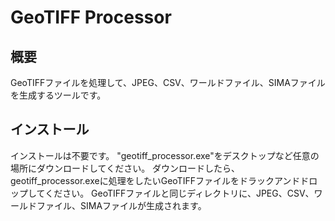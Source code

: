 # GeoTIFF Processor

## 概要
GeoTIFFファイルを処理して、JPEG、CSV、ワールドファイル、SIMAファイルを生成するツールです。

## インストール
インストールは不要です。
"geotiff_processor.exe"をデスクトップなど任意の場所にダウンロードしてください。
ダウンロードしたら、geotiff_processor.exeに処理をしたいGeoTIFFファイルをドラックアンドドロップしてください。
GeoTIFFファイルと同じディレクトリに、JPEG、CSV、ワールドファイル、SIMAファイルが生成されます。
